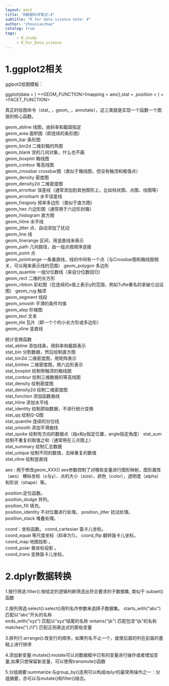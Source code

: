 ```yaml
---
layout: post
title: "R数据科学笔记:4"
subtitle: "R for data science note: 4"
author: "zhouxiaozhao"
catalog: true
tags:
     - R_study
     - R_For_Data_science
---
```


# 1.ggplot2相关

gglpot2绘图模板：

ggplot(data = <DATA>) +<GEOM_FUNCTION>(mapping = aes(<MAPPINGS>),stat = <STAT>,position = <POSITION>) +<FACET_FUNCTION>

真正的绘图命令（stat_ ，geom_ ，annotate），这三类就是实现一个函数一个图层的核心函数。


geom_abline      线图，由斜率和截距指定                                       
geom_area        面积图（即连续的条形图）                                     
geom_bar         条形图                                                       
geom_bin2d       二维封箱的热图                                               
geom_blank       空的几何对象，什么也不画                                     
 geom_boxplot     箱线图                                                       
 geom_contour     等高线图                                                     
 geom_crossbar    crossbar图（类似于箱线图，但没有触须和极值点）               
 geom_density     密度图                                                       
 geom_density2d   二维密度图                                                   
 geom_errorbar    误差线（通常添加到其他图形上，比如柱状图、点图、线图等）     
 geom_errorbarh   水平误差线                                                   
 geom_freqpoly    频率多边形（类似于直方图）                                   
 geom_hex         六边形图（通常用于六边形封箱）                               
 geom_histogram   直方图                                                       
 geom_hline       水平线                                                       
 geom_jitter      点、自动添加了扰动                                           
 geom_line        线                                                           
 geom_linerange   区间，用竖直线来表示                                         
 geom_path        几何路径，由一组点按顺序连接                                 
 geom_point       点                                                           
 geom_pointrange  一条垂直线，线的中间有一个点（与Crossbar图和箱线图相关，可以用来表示线的范围）
 geom_polygon     多边形                                                       
 geom_quantile    一组分位数线（来自分位数回归）                               
 geom_rect        二维的长方形                                                 
 geom_ribbon      彩虹图（在连续的x值上表示y的范围，例如Tufte著名的拿破仑远征图）
 geom_rug         触须                                                         
 geom_segment     线段                                                         
 geom_smooth      平滑的条件均值                                               
 geom_step        阶梯图                                                       
 geom_text        文本                                                         
 geom_tile        瓦片（即一个个的小长方形或多边形）                           
 geom_vline       竖直线                                                       

 统计变换函数                                                 
 stat_abline     添加线条，用斜率和截距表示                          
 stat_bin        分割数据，然后绘制直方图                            
 stat_bin2d      二维密度图，用矩阵表示                              
 stat_binhex     二维密度图，用六边形表示                            
 stat_boxplot    绘制带触须的箱线图                                  
 stat_contour    绘制三维数据的等高线图                              
 stat_density    绘制密度图                                          
 stat_density2d  绘制二维密度图                                      
 stat_function   添加函数曲线                                        
 stat_hline      添加水平线                                          
 stat_identity   绘制原始数据，不进行统计变换                        
 stat_qq         绘制Q-Q图                                           
 stat_quantile   连续的分位线                                        
 stat_smooth     添加平滑曲线                                        
 stat_spoke      绘制有方向的数据点（由x和y指定位置，angle指定角度）
 stat_sum        绘制不重复的取值之和（通常用在三点图上）            
 stat_summary    绘制汇总数据                                        
 stat_unique     绘制不同的数值，去掉重复的数值                      
 stat_vline      绘制竖直线                                          



aes : 用于修改geom_XXX() aes参数控制了对哪些变量进行图形映射，图形属性（aes） 横纵坐标（x与y）、点的大小（size）、颜色（color），透明度（alpha）和形状（shape）等。

position:定位函数。             
 position_dodge     并列。             
 position_fill      填充。             
 position_identity  不对位置进行处理。
 position_jitter    扰动处理。         
 position_stack     堆叠处理。         

coord：坐标函数。
 coord_cartesian  笛卡儿坐标。            
 coord_equal      等尺度坐标（斜率为1）。
 coord_flip       翻转笛卡儿坐标。        
 coord_map        地图投影 。             
 coord_polar      极坐标投影  。          
 coord_trans      变换笛卡儿坐标。        


# 2.dplyr数据转换


1.按行筛选:filter():按给定的逻辑判断筛选出符合要求的子数据集, 类似于 subset() 函数

2.按列筛选:select():select()用列名作参数来选择子数据集。
 starts_with(“abc”)	 匹配以“abc”开头的名称 	
 ends_with(“xyz”)	 匹配以“xyz”结尾的名称
 ontains(“ijk”)	 匹配包含“ijk”的名称 	
 matches(“(.)\1”)	 匹配正则表达式的那些变量



3.排列行:arrange():改变行的顺序，如果列名不止一个，就使后面的列在前面的基础上进行排序

4.添加新变量:mutate():mutate可以对数据框中已有的变量进行操作或者增加变量,如果只想保留新变量，可以使用transmute()函数

5.分组摘要:summarize:与group_by()连用可以构成dplyr的最常用操作之一：分组摘要，亦可以与mutate()和filter()结合。
